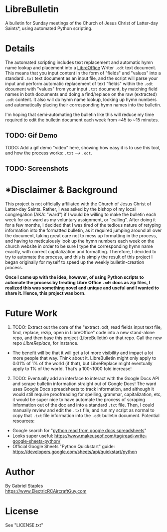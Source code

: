 # LibreBulletin
A bulletin for Sunday meetings of the Church of Jesus Christ of Latter-day Saints\*, using automated Python scripting.

# Details
The automated scripting includes text replacement and automatic hymn name lookup and placement into a [LibreOffice](https://www.libreoffice.org/) Writer `.odt` text document. This means that you input content in the form of "fields" and "values" into a standard `.txt` text document as an input file, and the script will parse your input and perform automatic replacement of text "fields" within the `.odt` dcoument with "values" from your input `.txt` document, by matching field names in both documents and doing a find/replace on the raw (extracted) `.odt` content. It also will do hymn name lookup, looking up hymn numbers and automatically placing their corresponding hymn names into the bulletin. 

I'm hoping that semi-automating the bulletin like this will reduce my time required to edit the bulletin document each week from ~45 to ~15 minutes.

## TODO: Gif Demo

TODO: Add a gif demo "video" here, showing how easy it is to use this tool, and how the process works: `.txt` --> `.odt`.

## TODO: Screenshots

# \*Disclaimer & Background
This project is not officially affiliated with the Church of Jesus Christ of Latter-day Saints. Rather, I was asked by the bishop of my local congregation (AKA: "ward") if I would be willing to make the bulletin each week for our ward as my voluntary assignment, or "calling".  After doing it for a few months, I decided that I was tired of the tedious nature of retyping information into the formatted bulletin, as it required jumping around all over the document, taking great care not to mess up formatting in the process, and having to meticulously look up the hymn numbers each week on the church website in order to be sure I type the corresponding hymn name exactly, with correct capitalization and formatting. Therefore, I decided to try to automate the process, and this is simply the result of this project I began originally for myself to speed up the weekly bulletin-creation process. 

**Once I came up with the idea, however, of using Python scripts to automate the process by treating Libre Office `.odt` docs as zip files, I realized this was something novel and unique and useful and I wanted to share it. Hence, this project was born.**

# Future Work
1. TODO: Extract out the core of the "extract .odt, read fields input text file, find, replace, rezip, open in LibreOffice" code into a new stand-alone repo, and then base this project (LibreBulletin) on that repo. Call the new repo *LibreReplace*, for instance. 
  * The benefit will be that it will get a lot more visibility and impact a lot more people that way. Think about it. LibreBulletin might only apply to 0.01% of 1% of the world (if that), but LibreReplace might eventually apply to 1% of the world. That’s a 100~1000 fold increase!
2. TODO: Eventually add an interface to interact with the Google Docs API and scrape bulletin information straight out of Google Docs! The ward uses Google Docs spreadsheets to track information, and although it would still require proofreading for spelling, grammar, capitalization, etc, it would be super nice to have automate the process of scraping information out of the doc and into a standard `.txt` file. Then, I could manually review and edit the `.txt` file, and run my script as normal to copy that `.txt` file information into the `.odt` bulletin document. Potential resources:
  * Google search for "[python read from google docs spreadsheets](https://www.google.com/search?q=python+read+from+google+docs+spreadsheets&oq=python+read+from+google+docs+spreadsheets&aqs=chrome..69i57.10710j1j4&sourceid=chrome&ie=UTF-8)"
  * Looks super useful: https://www.makeuseof.com/tag/read-write-google-sheets-python/
  * Official Google Sheets "Python Quickstart" guide: https://developers.google.com/sheets/api/quickstart/python

# Author
By Gabriel Staples  
https://www.ElectricRCAircraftGuy.com  

# License
See "LICENSE.txt"





